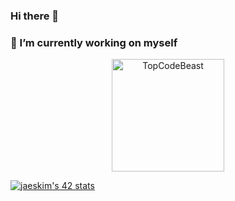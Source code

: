### Hi there 👋
### 🔭 I’m currently working on myself

<p align="center"><img height="180em" src="https://github-profile-summary-cards.vercel.app/api/cards/profile-details?username=ismailraqi&theme=github_dark" alt="TopCodeBeast" align = "center"/></p>

[![jaeskim's 42 stats](https://badge42.herokuapp.com/api/stats/iraqi?privacyEmail=true&darkmode=true)](https://github.com/JaeSeoKim/badge42)


<!--
**ismailraqi/ismailraqi** is a ✨ _special_ ✨ repository because its `README.md` (this file) appears on your GitHub profile.

Here are some ideas to get you started:

- 🔭 I’m currently working on ...
- 🌱 I’m currently learning ...
- 👯 I’m looking to collaborate on ...
- 🤔 I’m looking for help with ...
- 💬 Ask me about ...
- 📫 How to reach me: ...
- 😄 Pronouns: ...
- ⚡ Fun fact: ...
-->
